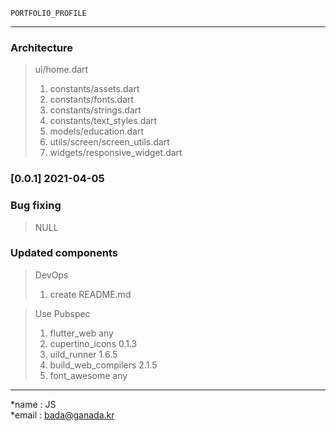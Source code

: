 ```
PORTFOLIO_PROFILE
```
---
### Architecture
>ui/home.dart
>1. constants/assets.dart
>2. constants/fonts.dart
>3. constants/strings.dart
>4. constants/text_styles.dart
>5. models/education.dart
>6. utils/screen/screen_utils.dart
>7. widgets/responsive_widget.dart

### [0.0.1] 2021-04-05

### Bug fixing
> NULL

### Updated components
>DevOps
>1. create README.md 

>Use Pubspec
>1. flutter_web any
>2. cupertino_icons 0.1.3
>3. uild_runner 1.6.5
>4. build_web_compilers 2.1.5
>5. font_awesome any


---
*name : JS  
*email : <bada@ganada.kr>